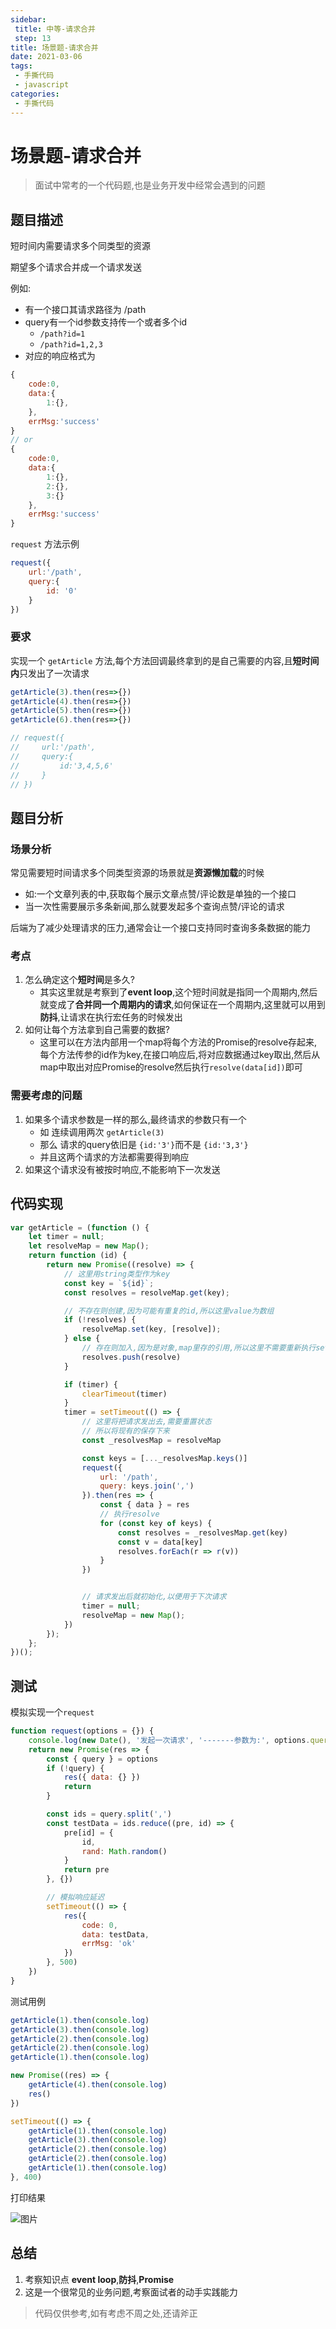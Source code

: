 ```yaml
---
sidebar:
 title: 中等-请求合并
 step: 13
title: 场景题-请求合并
date: 2021-03-06
tags:
 - 手撕代码
 - javascript
categories:
 - 手撕代码
---
```

# 场景题-请求合并
> 面试中常考的一个代码题,也是业务开发中经常会遇到的问题

## 题目描述
短时间内需要请求多个同类型的资源

期望多个请求合并成一个请求发送

例如:
* 有一个接口其请求路径为 /path
* query有一个id参数支持传一个或者多个id
  * `/path?id=1`
  * `/path?id=1,2,3`
* 对应的响应格式为
```js
{
    code:0,
    data:{
        1:{},
    },
    errMsg:'success'
}
// or
{
    code:0,
    data:{
        1:{},
        2:{},
        3:{}
    },
    errMsg:'success'
}
```

`request` 方法示例
```js
request({
    url:'/path',
    query:{
        id: '0'
    }
})
```
### 要求
实现一个 `getArticle` 方法,每个方法回调最终拿到的是自己需要的内容,且**短时间内**只发出了一次请求
```js
getArticle(3).then(res=>{})
getArticle(4).then(res=>{})
getArticle(5).then(res=>{})
getArticle(6).then(res=>{})

// request({
//     url:'/path',
//     query:{
//         id:'3,4,5,6'
//     }
// })
```

## 题目分析
### 场景分析
常见需要短时间请求多个同类型资源的场景就是**资源懒加载**的时候
* 如:一个文章列表的中,获取每个展示文章点赞/评论数是单独的一个接口
* 当一次性需要展示多条新闻,那么就要发起多个查询点赞/评论的请求

后端为了减少处理请求的压力,通常会让一个接口支持同时查询多条数据的能力

### 考点
1. 怎么确定这个**短时间**是多久?
   * 其实这里就是考察到了**event loop**,这个短时间就是指同一个周期内,然后就变成了**合并同一个周期内的请求**,如何保证在一个周期内,这里就可以用到**防抖**,让请求在执行宏任务的时候发出
2. 如何让每个方法拿到自己需要的数据?
   * 这里可以在方法内部用一个map将每个方法的Promise的resolve存起来,每个方法传参的id作为key,在接口响应后,将对应数据通过key取出,然后从map中取出对应Promise的resolve然后执行`resolve(data[id])`即可

### 需要考虑的问题
1. 如果多个请求参数是一样的那么,最终请求的参数只有一个
   * 如 连续调用两次 `getArticle(3)`
   * 那么 请求的query依旧是 `{id:'3'}`而不是 `{id:'3,3'}`
   * 并且这两个请求的方法都需要得到响应
2. 如果这个请求没有被按时响应,不能影响下一次发送


## 代码实现
```js
var getArticle = (function () {
    let timer = null;
    let resolveMap = new Map();
    return function (id) {
        return new Promise((resolve) => {
            // 这里用string类型作为key
            const key = `${id}`;
            const resolves = resolveMap.get(key);

            // 不存在则创建,因为可能有重复的id,所以这里value为数组
            if (!resolves) {
                resolveMap.set(key, [resolve]);
            } else {
                // 存在则加入,因为是对象,map里存的引用,所以这里不需要重新执行set
                resolves.push(resolve)
            }

            if (timer) {
                clearTimeout(timer)
            }
            timer = setTimeout(() => {
                // 这里将把请求发出去,需要重置状态
                // 所以将现有的保存下来
                const _resolvesMap = resolveMap

                const keys = [..._resolvesMap.keys()]
                request({
                    url: '/path',
                    query: keys.join(',')
                }).then(res => {
                    const { data } = res
                    // 执行resolve
                    for (const key of keys) {
                        const resolves = _resolvesMap.get(key)
                        const v = data[key]
                        resolves.forEach(r => r(v))
                    }
                })


                // 请求发出后就初始化,以便用于下次请求
                timer = null;
                resolveMap = new Map();
            })
        });
    };
})();
```

## 测试
模拟实现一个`request`
```js
function request(options = {}) {
    console.log(new Date(), '发起一次请求', '-------参数为:', options.query)
    return new Promise(res => {
        const { query } = options
        if (!query) {
            res({ data: {} })
            return
        }

        const ids = query.split(',')
        const testData = ids.reduce((pre, id) => {
            pre[id] = {
                id,
                rand: Math.random()
            }
            return pre
        }, {})

        // 模拟响应延迟
        setTimeout(() => {
            res({
                code: 0,
                data: testData,
                errMsg: 'ok'
            })
        }, 500)
    })
}
```

测试用例
```js
getArticle(1).then(console.log)
getArticle(3).then(console.log)
getArticle(2).then(console.log)
getArticle(2).then(console.log)
getArticle(1).then(console.log)

new Promise((res) => {
    getArticle(4).then(console.log)
    res()
})

setTimeout(() => {
    getArticle(1).then(console.log)
    getArticle(3).then(console.log)
    getArticle(2).then(console.log)
    getArticle(2).then(console.log)
    getArticle(1).then(console.log)
}, 400)
```

打印结果

![图片](https://img.cdn.sugarat.top/mdImg/MTYxNTAxNjc1ODk0Mw==615016758943)

## 总结
1. 考察知识点 **event loop**,**防抖**,**Promise**
2. 这是一个很常见的业务问题,考察面试者的动手实践能力

>代码仅供参考,如有考虑不周之处,还请斧正


<comment/>
<tongji/>